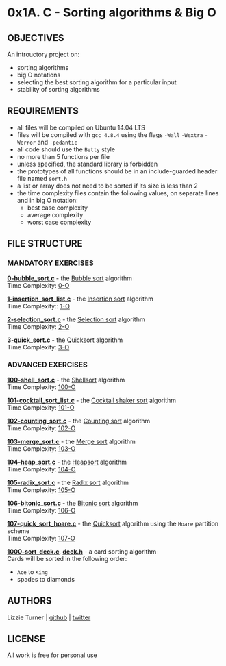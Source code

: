 # 0x1A. C - Sorting algorithms & Big O

## OBJECTIVES   
An introuctory project on:   
   * sorting algorithms   
   * big O notations   
   * selecting the best sorting algorithm for a particular input   
   * stability of sorting algorithms   

## REQUIREMENTS   
   * all files will be compiled on Ubuntu 14.04 LTS
   * files will be compiled with `gcc 4.8.4` using the flags `-Wall` `-Wextra` `-Werror` and `-pedantic`
   * all code should use the `Betty` style
   * no more than 5 functions per file
   * unless specified, the standard library is forbidden
   * the prototypes of all functions should be in an include-guarded header file named `sort.h`
   * a list or array does not need to be sorted if its size is less than 2
   * the time complexity files contain the following values, on separate lines and in big O notation:
     * best case complexity
     * average complexity
     * worst case complexity

## FILE STRUCTURE

### MANDATORY EXERCISES   

**[0-bubble_sort.c](0-bubble_sort.c)** - the [Bubble sort](https://en.wikipedia.org/wiki/Bubble_sort) algorithm   
Time Complexity: [0-O](0-O)   

**[1-insertion_sort_list.c](1-insertion_sort_list.c)** - the [Insertion sort](https://en.wikipedia.org/wiki/Insertion_sort) algorithm   
Time Complexity:: [1-O](1-O)   

**[2-selection_sort.c](2-selection_sort.c)** - the [Selection sort](https://en.wikipedia.org/wiki/Selection_sort) algorithm   
Time Complexity: [2-O](2-O)   

**[3-quick_sort.c](3-quick_sort.c)** - the [Quicksort](https://en.wikipedia.org/wiki/Quicksort) algorithm   
Time Complexity: [3-O](3-O)   

### ADVANCED EXERCISES   

**[100-shell_sort.c](100-shell_sort.c)** - the [Shellsort](https://en.wikipedia.org/wiki/Shellsort) algorithm   
Time Complexity: [100-O](100-O)   

**[101-cocktail_sort_list.c](101-cocktail_sort_list.c)** - the [Cocktail shaker sort](https://en.wikipedia.org/wiki/Cocktail_shaker_sort) algorithm   
Time Complexity: [101-O](101-O)   

**[102-counting_sort.c](102-counting_sort.c)** - the [Counting sort](https://en.wikipedia.org/wiki/Counting_sort) algorithm   
Time Complexity: [102-O](102-O)   

**[103-merge_sort.c](103-merge_sort.c)** - the [Merge sort](https://en.wikipedia.org/wiki/Merge_sort) algorithm   
Time Complexity: [103-O](103-O)   

**[104-heap_sort.c](104-heap_sort.c)** - the [Heapsort](https://en.wikipedia.org/wiki/Heapsort) algorithm   
Time Complexity: [104-O](104-O)   

**[105-radix_sort.c](105-radix_sort.c)** - the [Radix sort](https://en.wikipedia.org/wiki/Radix_sort) algorithm   
Time Complexity: [105-O](105-O)   

**[106-bitonic_sort.c](106-bitonic_sort.c)** - the [Bitonic sort](https://en.wikipedia.org/wiki/Bitonic_sorter) algorithm   
Time Complexity: [106-O](106-O)   

**[107-quick_sort_hoare.c](107-quick_sort_hoare.c)** - the [Quicksort](https://en.wikipedia.org/wiki/Quicksort) algorithm using the `Hoare` partition scheme   
Time Complexity: [107-O](107-O)   

**[1000-sort_deck.c](1000-sort_deck.c)**, **[deck.h](deck.h)** - a card sorting algorithm  
Cards will be sorted in the following order:   
   * `Ace` to `King`   
   * spades to diamonds   

## AUTHORS   

Lizzie Turner | [github](github.com/lizzieturner) | [twitter](twitter.com/_lizzieturner_)

## LICENSE   

All work is free for personal use   